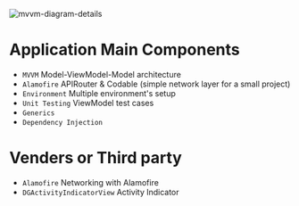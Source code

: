 ![mvvm-diagram-details](https://github.com/amit2714296/LBG_Demo_Project/assets/163305734/e9d35917-135a-4302-9166-6fad06b1127f)

#  Application Main Components

 * `MVVM` Model-ViewModel-Model architecture
 * `Alamofire` APIRouter & Codable (simple network layer for a small project)
 * `Environment` Multiple environment's setup
 * `Unit Testing` ViewModel test cases
 * `Generics` 
 * `Dependency Injection`

# Venders or Third party

* `Alamofire` Networking with Alamofire
* `DGActivityIndicatorView` Activity Indicator
